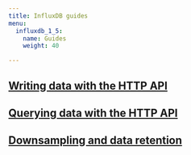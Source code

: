 ```yaml
---
title: InfluxDB guides
menu:
  influxdb_1_5:
    name: Guides
    weight: 40

---
```


## [Writing data with the HTTP API](/influxdb/v1.5/guides/writing_data/)

## [Querying data with the HTTP API](/influxdb/v1.5/guides/querying_data/)

## [Downsampling and data retention](/influxdb/v1.5/guides/downsampling_and_retention/)
